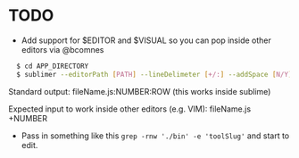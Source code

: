 # TODO

* Add support for $EDITOR and $VISUAL so you can pop inside other editors via @bcomnes

``` bash
  $ cd APP_DIRECTORY
  $ sublimer --editorPath [PATH] --lineDelimeter [+/:] --addSpace [N/Y]
```  

Standard output: fileName.js:NUMBER:ROW (this works inside sublime)

Expected input to work inside other editors (e.g. VIM): fileName.js +NUMBER

* Pass in something like this `grep -rnw './bin' -e 'toolSlug'` and start to edit. 